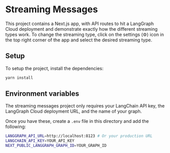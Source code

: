 # Streaming Messages

This project contains a Next.js app, with API routes to hit a LangGraph Cloud deployment and demonstrate exactly how the different streaming types work.
To change the streaming type, click on the settings (⚙️) icon in the top right corner of the app and select the desired streaming type.

## Setup

To setup the project, install the dependencies:

```bash
yarn install
```

## Environment variables

The streaming messages project only requires your LangChain API key, the LangGraph Cloud deployment URL, and the name of your graph.

Once you have these, create a `.env` file in this directory and add the following:

```bash
LANGGRAPH_API_URL=http://localhost:8123 # Or your production URL
LANGCHAIN_API_KEY=YOUR_API_KEY
NEXT_PUBLIC_LANGGRAPH_GRAPH_ID=YOUR_GRAPH_ID
```
